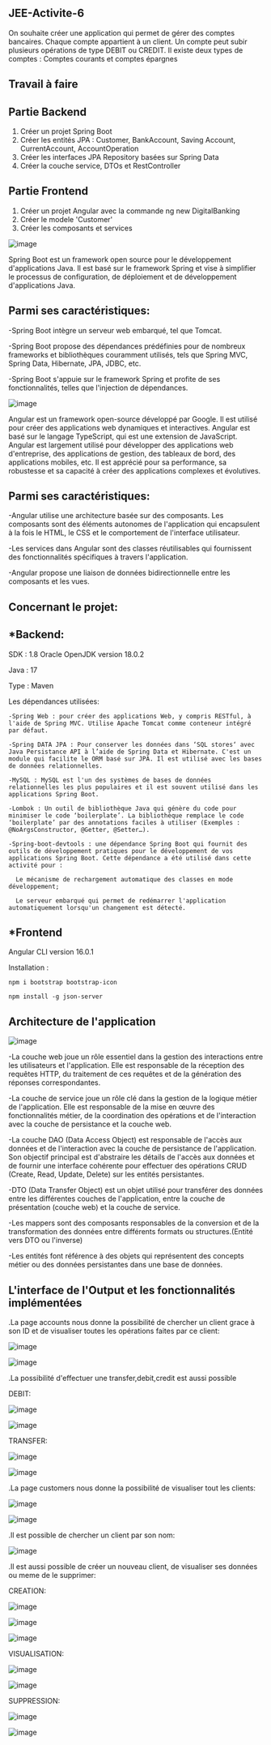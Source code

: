 JEE-Activite-6
-
On souhaite créer une application qui permet de gérer des comptes bancaires. Chaque compte appartient à un client. 
Un compte peut subir plusieurs opérations de type DEBIT ou CREDIT. Il existe deux types de comptes : Comptes courants et comptes épargnes

Travail à faire
-
Partie Backend
-
1. Créer un projet Spring Boot
2. Créer les entités JPA : Customer, BankAccount, Saving Account, CurrentAccount, AccountOperation
3. Créer les interfaces JPA Repository basées sur Spring Data
4. Créer la couche service, DTOs et RestController

Partie Frontend
-
1. Créer un projet Angular avec la commande ng new DigitalBanking
2. Créer le modele 'Customer' 
3. Créer les composants et services


![image](https://github.com/Moujoudrana/Atelier5_JEE_FinalProjectDigitalBanking/assets/93864104/9a8bf6c6-cde8-4833-9c9f-a637eb89d7da)

Spring Boot est un framework open source pour le développement d'applications Java.
Il est basé sur le framework Spring et vise à simplifier le processus de configuration, de déploiement et de développement d'applications Java.

Parmi ses caractéristiques:
-
  -Spring Boot intègre un serveur web embarqué, tel que Tomcat.
  
  -Spring Boot propose des dépendances prédéfinies pour de nombreux frameworks et bibliothèques couramment utilisés, tels que Spring MVC, Spring Data, Hibernate, JPA, JDBC, etc.
  
  -Spring Boot s'appuie sur le framework Spring et profite de ses fonctionnalités, telles que l'injection de dépendances.

![image](https://github.com/Moujoudrana/Atelier5_JEE_FinalProjectDigitalBanking/assets/93864104/9d7f0aba-f5d3-4d2f-a058-5bb5b20633d1)

Angular est un framework open-source développé par Google. Il est utilisé pour créer des applications web dynamiques et interactives. Angular est basé sur le langage TypeScript, qui est une extension de JavaScript.
Angular est largement utilisé pour développer des applications web d'entreprise, des applications de gestion, des tableaux de bord, des applications mobiles, etc. Il est apprécié pour sa performance, sa robustesse et sa capacité à créer des applications complexes et évolutives.

Parmi ses caractéristiques:
-
  -Angular utilise une architecture basée sur des composants. Les composants sont des éléments autonomes de l'application qui encapsulent à la fois le HTML, le CSS et le comportement de l'interface utilisateur.
  
  -Les services dans Angular sont des classes réutilisables qui fournissent des fonctionnalités spécifiques à travers l'application.
  
  -Angular propose une liaison de données bidirectionnelle entre les composants et les vues.
  
Concernant le projet:
-
*Backend:
-
SDK : 1.8 Oracle OpenJDK version 18.0.2

Java : 17

Type : Maven

Les dépendances utilisées:

    -Spring Web : pour créer des applications Web, y compris RESTful, à l'aide de Spring MVC. Utilise Apache Tomcat comme conteneur intégré par défaut.

    -Spring DATA JPA : Pour conserver les données dans ‘SQL stores‘ avec Java Persistance API à l’aide de Spring Data et Hibernate. C'est un module qui facilite le ORM basé sur JPA. Il est utilisé avec les bases de données relationnelles.

    -MySQL : MySQL est l'un des systèmes de bases de données relationnelles les plus populaires et il est souvent utilisé dans les applications Spring Boot.

    -Lombok : Un outil de bibliothèque Java qui génère du code pour minimiser le code ‘boilerplate’. La bibliothèque remplace le code ‘boilerplate’ par des annotations faciles à utiliser (Exemples : @NoArgsConstructor, @Getter, @Setter…).

    -Spring-boot-devtools : une dépendance Spring Boot qui fournit des outils de développement pratiques pour le développement de vos applications Spring Boot. Cette dépendance a été utilisé dans cette activité pour :
    
      Le mécanisme de rechargement automatique des classes en mode développement;
      
      Le serveur embarqué qui permet de redémarrer l'application automatiquement lorsqu'un changement est détecté.

*Frontend
-
Angular CLI version 16.0.1

Installation :

    npm i bootstrap bootstrap-icon
    
    npm install -g json-server
    
    
Architecture de l'application
-

![image](https://github.com/Moujoudrana/Atelier5_JEE_FinalProjectDigitalBanking/assets/93864104/8d81c06f-487d-4289-8b6e-db47bcb494df)

-La couche web joue un rôle essentiel dans la gestion des interactions entre les utilisateurs et l'application. Elle est responsable de la réception des requêtes HTTP, du traitement de ces requêtes et de la génération des réponses correspondantes.

-La couche de service joue un rôle clé dans la gestion de la logique métier de l'application. Elle est responsable de la mise en œuvre des fonctionnalités métier, de la coordination des opérations et de l'interaction avec la couche de persistance et la couche web.

-La couche DAO (Data Access Object) est responsable de l'accès aux données et de l'interaction avec la couche de persistance de l'application. Son objectif principal est d'abstraire les détails de l'accès aux données et de fournir une interface cohérente pour effectuer des opérations CRUD (Create, Read, Update, Delete) sur les entités persistantes.

-DTO (Data Transfer Object) est un objet utilisé pour transférer des données entre les différentes couches de l'application, entre la couche de présentation (couche web) et la couche de service.

-Les mappers sont des composants responsables de la conversion et de la transformation des données entre différents formats ou structures.(Entité vers DTO ou l'inverse)

-Les entités font référence à des objets qui représentent des concepts métier ou des données persistantes dans une base de données.

L'interface de l'Output et les fonctionnalités implémentées
-

  .La page accounts nous donne la possibilité de chercher un client grace à son ID et de visualiser toutes les opérations faites par ce client:

![image](https://github.com/Moujoudrana/Atelier5_JEE_FinalProjectDigitalBanking/assets/93864104/2521776a-57dd-44ef-b310-7a6554c4abea)


![image](https://github.com/Moujoudrana/Atelier5_JEE_FinalProjectDigitalBanking/assets/93864104/6caac281-77e4-480d-9bdc-90b5b3ca4649)

  .La possibilité d'effectuer une transfer,debit,credit est aussi possible

  DEBIT:

![image](https://github.com/Moujoudrana/Atelier5_JEE_FinalProjectDigitalBanking/assets/93864104/25eebd2e-9d52-41b7-8e09-d70679c2e461)

![image](https://github.com/Moujoudrana/Atelier5_JEE_FinalProjectDigitalBanking/assets/93864104/33500a57-e15a-4f50-9f60-4e4604c2c987)

  TRANSFER:

![image](https://github.com/Moujoudrana/Atelier5_JEE_FinalProjectDigitalBanking/assets/93864104/62b2c55a-2455-4a66-9392-39392a20996d)

![image](https://github.com/Moujoudrana/Atelier5_JEE_FinalProjectDigitalBanking/assets/93864104/806d16ca-0257-47f5-aaca-888c08239c70)


  .La page customers nous donne la possibilité de visualiser tout les clients:

![image](https://github.com/Moujoudrana/Atelier5_JEE_FinalProjectDigitalBanking/assets/93864104/f6677905-112a-4901-bdea-5d1d5dccbc3e)

![image](https://github.com/Moujoudrana/Atelier5_JEE_FinalProjectDigitalBanking/assets/93864104/5eaee961-d3be-419d-8616-76f490a538e6)

  .Il est possible de chercher un client par son nom:

  ![image](https://github.com/Moujoudrana/Atelier5_JEE_FinalProjectDigitalBanking/assets/93864104/15503986-95b9-48cd-b072-8c37e53f35ad)

  .Il est aussi possible de créer un nouveau client, de visualiser ses données ou meme de le supprimer:

  CREATION:

  ![image](https://github.com/Moujoudrana/Atelier5_JEE_FinalProjectDigitalBanking/assets/93864104/82e3a291-5356-43ca-8f41-6eec1fc0cfd0)

  ![image](https://github.com/Moujoudrana/Atelier5_JEE_FinalProjectDigitalBanking/assets/93864104/faa717c8-78ed-4ebe-8a16-faa8c4d146f3)

  ![image](https://github.com/Moujoudrana/Atelier5_JEE_FinalProjectDigitalBanking/assets/93864104/d7252bf1-a2ac-43ef-9dc7-9b4c48f89fc0)

  VISUALISATION:

  ![image](https://github.com/Moujoudrana/Atelier5_JEE_FinalProjectDigitalBanking/assets/93864104/84b417d1-44aa-44c9-9ae8-626fefe9ed05)

  ![image](https://github.com/Moujoudrana/Atelier5_JEE_FinalProjectDigitalBanking/assets/93864104/47ba752d-d558-47b4-9f07-1e7b8b6968e9)

  SUPPRESSION:

![image](https://github.com/Moujoudrana/Atelier5_JEE_FinalProjectDigitalBanking/assets/93864104/fa8693da-e1ba-4f4d-a843-64021f4a5b1b)

![image](https://github.com/Moujoudrana/Atelier5_JEE_FinalProjectDigitalBanking/assets/93864104/66cef9b0-57b1-497a-80d3-27823e43f4f3)


  















